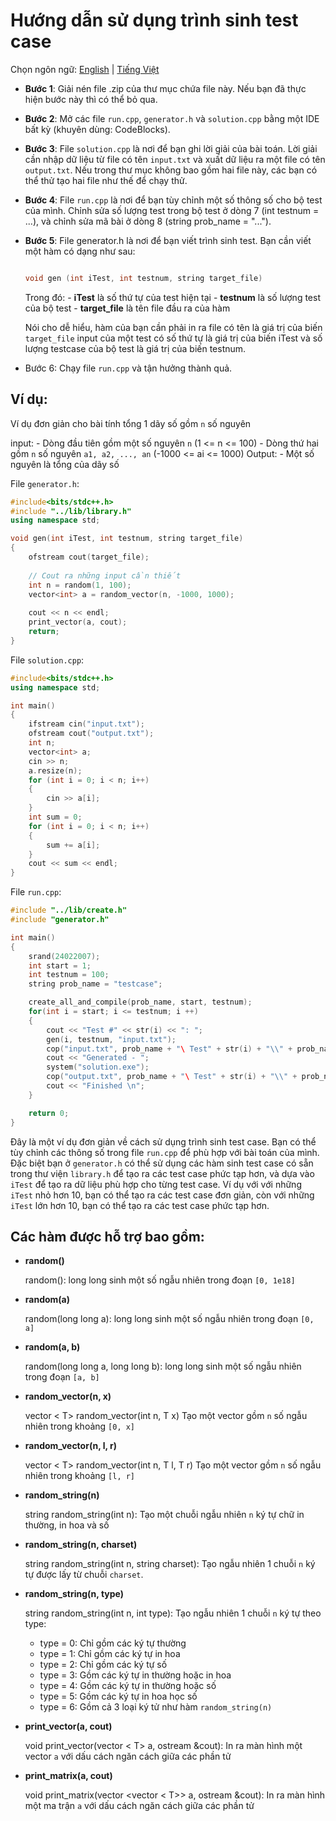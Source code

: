 # Hướng dẫn sử dụng trình sinh test case

Chọn ngôn ngữ: [English](README-en.md) | [Tiếng Việt](README-vi.md)

- **Bước 1**: Giải nén file .zip của thư mục chứa file này. Nếu bạn đã thực hiện bước này thì có thể bỏ qua.

- **Bước 2**: Mở các file ``run.cpp``, `generator.h` và `solution.cpp` bằng một IDE bất kỳ (khuyên dùng: CodeBlocks).

- **Bước 3**: File `solution.cpp` là nơi để bạn ghi lời giải của bài toán. Lời giải cần nhập dữ liệu từ file có tên `input.txt` và xuất dữ liệu ra một file có tên `output.txt`. Nếu trong thư mục không bao gồm hai file này, các bạn có thể thử tạo hai file như thế để chạy thử.

- **Bước 4**: File `run.cpp` là nơi để bạn tùy chỉnh một số thông số cho bộ test của mình. Chỉnh sửa số lượng test trong bộ test ở dòng 7 (int testnum = ...), và chỉnh sửa mã bài ở dòng 8 (string prob_name = "...").

- **Bước 5**: File generator.h là nơi để bạn viết trình sinh test. Bạn cần viết một hàm có dạng như sau:

	```c++

	void gen (int iTest, int testnum, string target_file)
	```

	Trong đó:
		- **iTest** là số thứ tự của test hiện tại
		- **testnum** là số lượng test của bộ test
		- **target_file** là tên file đầu ra của hàm

	Nói cho dễ hiểu, hàm của bạn cần phải in ra file có tên là giá trị của biến `target_file` input của một test có số thứ tự là giá trị của biến iTest và số lượng testcase của bộ test là giá trị của biến testnum.

- Bước 6: Chạy file `run.cpp` và tận hưởng thành quả.

## Ví dụ:
Ví dụ đơn giản cho bài tính tổng 1 dãy số gồm `n` số nguyên

input:
	- Dòng đầu tiên gồm một số nguyên `n` (1 <= n <= 100)
	- Dòng thứ hai gồm `n` số nguyên `a1, a2, ..., an` (-1000 <= ai <= 1000)
Output:
	- Một số nguyên là tổng của dãy số

File `generator.h`:

```c++
#include<bits/stdc++.h>
#include "../lib/library.h"
using namespace std;

void gen(int iTest, int testnum, string target_file)
{
    ofstream cout(target_file);
    
    // Cout ra những input cần thiết
    int n = random(1, 100);
    vector<int> a = random_vector(n, -1000, 1000);
    
    cout << n << endl;
    print_vector(a, cout);
    return;
}


```

File `solution.cpp`:

```c++
#include<bits/stdc++.h>
using namespace std;

int main()
{
    ifstream cin("input.txt");
    ofstream cout("output.txt");
    int n;
    vector<int> a;
    cin >> n;
    a.resize(n);
    for (int i = 0; i < n; i++)
    {
        cin >> a[i];
    }
    int sum = 0;
    for (int i = 0; i < n; i++)
    {
        sum += a[i];
    }
    cout << sum << endl;
}

```

File `run.cpp`:

```c++
#include "../lib/create.h"
#include "generator.h"

int main()
{
    srand(24022007);
    int start = 1;
    int testnum = 100;
    string prob_name = "testcase";

    create_all_and_compile(prob_name, start, testnum);
    for(int i = start; i <= testnum; i ++)
    {
        cout << "Test #" << str(i) << ": ";
        gen(i, testnum, "input.txt");
        cop("input.txt", prob_name + "\ Test" + str(i) + "\\" + prob_name + ".inp");
        cout << "Generated - ";
        system("solution.exe");
        cop("output.txt", prob_name + "\ Test" + str(i) + "\\" + prob_name + ".out");
        cout << "Finished \n";
    }

    return 0;
}

```

Đây là một ví dụ đơn giản về cách sử dụng trình sinh test case. Bạn có thể tùy chỉnh các thông số trong file `run.cpp` để phù hợp với bài toán của mình. Đặc biệt bạn ở `generator.h` có thể sử dụng các hàm sinh test case có sẵn trong thư viện `library.h` để tạo ra các test case phức tạp hơn, và dựa vào `iTest` để tạo ra dữ liệu phù hợp cho từng test case. Ví dụ với với những `iTest` nhỏ hơn 10, bạn có thể tạo ra các test case đơn giản, còn với những `iTest` lớn hơn 10, bạn có thể tạo ra các test case phức tạp hơn.

## Các hàm được hỗ trợ bao gồm:

- **random()**

	random(): long long sinh một số ngẫu nhiên trong đoạn `[0, 1e18]`

- **random(a)**

	random(long long a): long long sinh một số ngẫu nhiên trong đoạn `[0, a]`

- **random(a, b)**

	random(long long a, long long b): long long sinh một số ngẫu nhiên trong đoạn `[a, b]`

- **random_vector(n, x)**

	vector < T> random_vector(int n, T x)
	Tạo một vector gồm `n` số ngẫu nhiên trong khoảng `[0, x]`

- **random_vector(n, l, r)**

	vector < T> random_vector(int n, T l, T r)
	Tạo một vector gồm `n` số ngẫu nhiên trong khoảng `[l, r]`

- **random_string(n)**

	string random_string(int n): Tạo một chuỗi ngẫu nhiên `n` ký tự chữ in thường, in hoa và số

- **random_string(n, charset)**

	string random_string(int n, string charset): Tạo ngẫu nhiên 1 chuỗi `n` ký tự được lấy từ chuỗi `charset`.

- **random_string(n, type)**

	string random_string(int n, int type): Tạo ngẫu nhiên 1 chuỗi `n` ký tự theo type:
	- type = 0: Chỉ gồm các ký tự thường
	- type = 1: Chỉ gồm các ký tự in hoa
	- type = 2: Chỉ gồm các ký tự số
	- type = 3: Gồm các ký tự in thường hoặc in hoa
	- type = 4: Gồm các ký tự in thường hoặc số
	- type = 5: Gồm các ký tự in hoa học số
	- type = 6: Gồm cả 3 loại ký tử như hàm `random_string(n)`

- **print_vector(a, cout)**

    void print_vector(vector < T> a, ostream &cout): In ra màn hình một vector `a` với dấu cách ngăn cách giữa các phần tử

- **print_matrix(a, cout)**

    void print_matrix(vector <vector < T>> a, ostream &cout): In ra màn hình một ma trận `a` với dấu cách ngăn cách giữa các phần tử